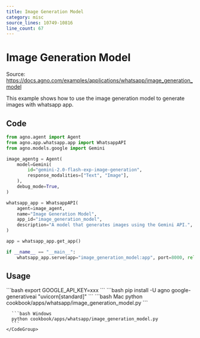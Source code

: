 ```yaml
---
title: Image Generation Model
category: misc
source_lines: 10749-10816
line_count: 67
---
```


# Image Generation Model
Source: https://docs.agno.com/examples/applications/whatsapp/image_generation_model



This example shows how to use the image generation model to generate images with whatsapp app.

## Code

```python cookbook/apps/whatsapp/image_generation_model.py
from agno.agent import Agent
from agno.app.whatsapp.app import WhatsappAPI
from agno.models.google import Gemini

image_agentg = Agent(
    model=Gemini(
        id="gemini-2.0-flash-exp-image-generation",
        response_modalities=["Text", "Image"],
    ),
    debug_mode=True,
)

whatsapp_app = WhatsappAPI(
    agent=image_agent,
    name="Image Generation Model",
    app_id="image_generation_model",
    description="A model that generates images using the Gemini API.",
)

app = whatsapp_app.get_app()

if __name__ == "__main__":
    whatsapp_app.serve(app="image_generation_model:app", port=8000, reload=True)

```

## Usage

<Steps>
  <Snippet file="create-venv-step.mdx" />

  <Step title="Set your API key">
    ```bash
    export GOOGLE_API_KEY=xxx
    ```
  </Step>

  <Step title="Install libraries">
    ```bash
    pip install -U agno google-generativeai "uvicorn[standard]"
    ```
  </Step>

  <Step title="Run Agent">
    <CodeGroup>
      ```bash Mac
      python cookbook/apps/whatsapp/image_generation_model.py
      ```

      ```bash Windows
      python cookbook/apps/whatsapp/image_generation_model.py
      ```
    </CodeGroup>
  </Step>
</Steps>


